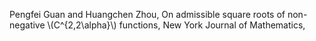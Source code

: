 Pengfei Guan and Huangchen Zhou, On admissible square roots of non-negative \\(C^{2,2\alpha}\\) functions, New York Journal of Mathematics,


